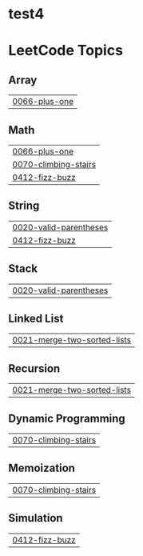 # test4
<!---LeetCode Topics Start-->
# LeetCode Topics
## Array
|  |
| ------- |
| [0066-plus-one](https://github.com/SHadya-Fathy/test4/tree/master/0066-plus-one) |
## Math
|  |
| ------- |
| [0066-plus-one](https://github.com/SHadya-Fathy/test4/tree/master/0066-plus-one) |
| [0070-climbing-stairs](https://github.com/SHadya-Fathy/test4/tree/master/0070-climbing-stairs) |
| [0412-fizz-buzz](https://github.com/SHadya-Fathy/test4/tree/master/0412-fizz-buzz) |
## String
|  |
| ------- |
| [0020-valid-parentheses](https://github.com/SHadya-Fathy/test4/tree/master/0020-valid-parentheses) |
| [0412-fizz-buzz](https://github.com/SHadya-Fathy/test4/tree/master/0412-fizz-buzz) |
## Stack
|  |
| ------- |
| [0020-valid-parentheses](https://github.com/SHadya-Fathy/test4/tree/master/0020-valid-parentheses) |
## Linked List
|  |
| ------- |
| [0021-merge-two-sorted-lists](https://github.com/SHadya-Fathy/test4/tree/master/0021-merge-two-sorted-lists) |
## Recursion
|  |
| ------- |
| [0021-merge-two-sorted-lists](https://github.com/SHadya-Fathy/test4/tree/master/0021-merge-two-sorted-lists) |
## Dynamic Programming
|  |
| ------- |
| [0070-climbing-stairs](https://github.com/SHadya-Fathy/test4/tree/master/0070-climbing-stairs) |
## Memoization
|  |
| ------- |
| [0070-climbing-stairs](https://github.com/SHadya-Fathy/test4/tree/master/0070-climbing-stairs) |
## Simulation
|  |
| ------- |
| [0412-fizz-buzz](https://github.com/SHadya-Fathy/test4/tree/master/0412-fizz-buzz) |
<!---LeetCode Topics End-->